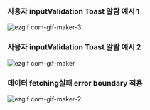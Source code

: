 ### 사용자 inputValidation Toast 알람 예시 1

![ezgif com-gif-maker-3](https://user-images.githubusercontent.com/71386219/169485246-0276ca18-f074-4e66-92a9-dec2e237e32d.gif)

### 사용자 inputValidation Toast 알람 예시 2

![ezgif com-gif-maker](https://user-images.githubusercontent.com/71386219/169485272-b9600a2c-5dc2-4685-9686-1e3bff2e361e.gif)

### 데이터 fetching실패 error boundary 적용

![ezgif com-gif-maker-2](https://user-images.githubusercontent.com/71386219/169485266-902d80e8-46ec-4ec3-b2ff-24482ac7b462.gif)
